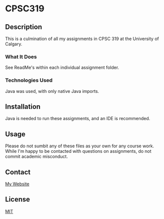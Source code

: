 # CPSC319

## Description
This is a culmination of all my assignments in CPSC 319 at the University of Calgary.

### What It Does
See ReadMe's within each individual assignment folder.

### Technologies Used
Java was used, with only native Java imports.

## Installation
Java is needed to run these assignments, and an IDE is recommended.

## Usage
Please do not sumbit any of these files as your own for any course work. While I'm happy to be contacted with questions on assignments, do not commit academic misconduct.

## Contact
[My Website](https://thesixtium.github.io/)

## License
[MIT](https://choosealicense.com/licenses/mit/)
